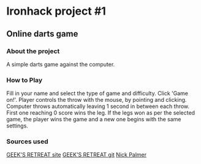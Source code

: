 # Ironhack project #1
## Online darts game
### About the project
A simple darts game against the computer.

### How to Play
Fill in your name and select the type of game and difficulty. Click 'Game on!'.
Player controls the throw with the mouse, by pointing and clicking. Computer throws automatically leaving 1 second in between each throw.
First one reaching 0 score wins the leg. If the legs won as per the selected game, the player wins the game and a new one begins with the same settings.

### Sources used
[GEEK'S RETREAT site](https://github.com/rheh/HTML5-canvas-projects.git)
[GEEK'S RETREAT git](https://geeksretreat.wordpress.com/2015/10/14/how-to-draw-a-dartboard-using-htmls-canvas/)
[Nick Palmer](https://codepen.io/nickpalmer789/pen/vrmvLd)